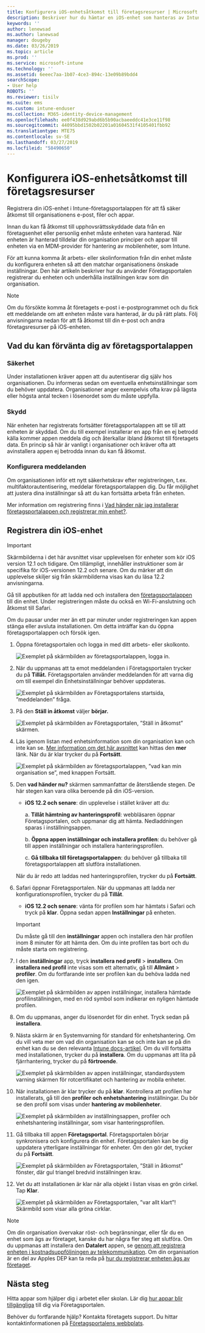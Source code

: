 ```yaml
---
title: Konfigurera iOS-enhetsåtkomst till företagsresurser | Microsoft Docs
description: Beskriver hur du hämtar en iOS-enhet som hanteras av Intune
keywords: ''
author: lenewsad
ms.author: lanewsad
manager: dougeby
ms.date: 03/26/2019
ms.topic: article
ms.prod: ''
ms.service: microsoft-intune
ms.technology: ''
ms.assetid: 6eeec7aa-1b07-4ce3-894c-13e09b89bdd4
searchScope:
- User help
ROBOTS: ''
ms.reviewer: tisilv
ms.suite: ems
ms.custom: intune-enduser
ms.collection: M365-identity-device-management
ms.openlocfilehash: ee0f438d929abd6b5b90acbaeeddc41e3ce11f98
ms.sourcegitcommit: 44095bbd1502b02201a01604531f4105401fbb92
ms.translationtype: MTE75
ms.contentlocale: sv-SE
ms.lasthandoff: 03/27/2019
ms.locfileid: "58490650"
---
```

# <a name="set-up-ios-device-access-to-your-company-resources"></a>Konfigurera iOS-enhetsåtkomst till företagsresurser  

Registrera din iOS-enhet i Intune-företagsportalappen för att få säker åtkomst till organisationens e-post, filer och appar.

Innan du kan få åtkomst till upphovsrättsskyddade data från en företagsenhet eller personlig enhet måste enheten vara hanterad. När enheten är hanterad tilldelar din organisation principer och appar till enheten via en MDM-provider för hantering av mobilenheter, som Intune. 

För att kunna komma åt arbets- eller skolinformation från din enhet måste du konfigurera enheten så att den matchar organisationens önskade inställningar. Den här artikeln beskriver hur du använder Företagsportalen registrerar du enheten och underhålla inställningen krav som din organisation. 

> [!NOTE]
> Om du försökte komma åt företagets e-post i e-postprogrammet och du fick ett meddelande om att enheten måste vara hanterad, är du på rätt plats. Följ anvisningarna nedan för att få åtkomst till din e-post och andra företagsresurser på iOS-enheten.  

## <a name="what-to-expect-from-the-company-portal-app"></a>Vad du kan förvänta dig av företagsportalappen  

### <a name="security"></a>Säkerhet  
Under installationen kräver appen att du autentiserar dig själv hos organisationen. Du informeras sedan om eventuella enhetsinställningar som du behöver uppdatera. Organisationer anger exempelvis ofta krav på lägsta eller högsta antal tecken i lösenordet som du måste uppfylla.     

### <a name="protection"></a>Skydd  
När enheten har registrerats fortsätter företagsportalappen att se till att enheten är skyddad. Om du till exempel installerar en app från en ej betrodd källa kommer appen meddela dig och återkallar ibland åtkomst till företagets data. En princip så här är vanligt i organisationer och kräver ofta att avinstallera appen ej betrodda innan du kan få åtkomst.  

### <a name="setting-notifications"></a>Konfigurera meddelanden  
Om organisationen inför ett nytt säkerhetskrav efter registreringen, t.ex. multifaktorautentisering, meddelar företagsportalappen dig. Du får möjlighet att justera dina inställningar så att du kan fortsätta arbeta från enheten.  

Mer information om registrering finns i [Vad händer när jag installerar företagsportalappen och registrerar min enhet?](https://docs.microsoft.com//intune-user-help/what-happens-if-you-install-the-company-portal-app-and-enroll-your-device-in-intune-ios).  

## <a name="enroll-your-ios-device"></a>Registrera din iOS-enhet   

> [!IMPORTANT]
> Skärmbilderna i det här avsnittet visar upplevelsen för enheter som kör iOS version 12.1 och tidigare. Om tillämpligt, innehåller instruktioner som är specifika för iOS-versionen 12.2 och senare. Om du märker att din upplevelse skiljer sig från skärmbilderna visas kan du läsa 12.2 anvisningarna.      

Gå till appbutiken för att ladda ned och installera den [företagsportalappen](install-and-sign-in-to-the-intune-company-portal-app-ios.md) till din enhet. Under registreringen måste du också en Wi-Fi-anslutning och åtkomst till Safari. 

Om du pausar under mer än ett par minuter under registreringen kan appen stänga eller avsluta installationen. Om detta inträffar kan du öppna företagsportalappen och försök igen.  

1. Öppna företagsportalen och logga in med ditt arbets- eller skolkonto. 

    ![Exemplet på skärmbilden av företagsportalappen, logga in.](./media/ios-01-cp-enroll-1903.PNG)  

2. När du uppmanas att ta emot meddelanden i Företagsportalen trycker du på **Tillåt.** Företagsportalen använder meddelanden för att varna dig om till exempel din Enhetsinställningar behöver uppdateras. 

    ![Exemplet på skärmbilden av Företagsportalens startsida, ”meddelanden” fråga.](./media/ios-04-cp-enroll-1903.PNG)  

3. På den **Ställ in åtkomst** väljer **börjar.**  

     ![Exemplet på skärmbilden av Företagsportalen, ”Ställ in åtkomst” skärmen.](./media/ios-05-cp-enroll-1903.PNG)  

4. Läs igenom listan med enhetsinformation som din organisation kan och inte kan se. [Mer information om det här avsnittet](what-info-can-your-company-see-when-you-enroll-your-device-in-Intune.md) kan hittas den **mer** länk. När du är klar trycker du på **Fortsätt**.  

    ![Exemplet på skärmbilden av företagsportalappen, ”vad kan min organisation se”, med knappen Fortsätt.](./media/ios-06-cp-enroll-1903.PNG)  
 
5. Den **vad händer nu?** skärmen sammanfattar de återstående stegen. De här stegen kan vara olika beroende på din iOS-version. 
    * **iOS 12.2 och senare**: din upplevelse i stället kräver att du:  

        a. **Tillåt hämtning av hanteringsprofil**: webbläsaren öppnar Företagsportalen, och uppmanar dig att hämta. Nedladdningen sparas i inställningsappen.  

        b. **Öppna appen inställningar och installera profilen**: du behöver gå till appen inställningar och installera hanteringsprofilen.  

        c. **Gå tillbaka till företagsportalappen**: du behöver gå tillbaka till företagsportalappen att slutföra installationen.  

    När du är redo att laddas ned hanteringsprofilen, trycker du på **Fortsätt**.  

6. Safari öppnar Företagsportalen. När du uppmanas att ladda ner konfigurationsprofilen, trycker du på **Tillåt**.  
    * **iOS 12.2 och senare**: vänta för profilen som har hämtats i Safari och tryck på **klar**. Öppna sedan appen **Inställningar** på enheten.  

    > [!IMPORTANT]
    > Du måste gå till den **inställningar** appen och installera den här profilen inom 8 minuter för att hämta den. Om du inte profilen tas bort och du måste starta om registrering. 

7. I den **inställningar** app, tryck **installera ned profil** > **installera**. Om **installera ned profil** inte visas som ett alternativ, gå till **Allmänt** > **profiler**. Om du fortfarande inte ser profilen kan du behöva ladda ned den igen.  

    ![Exemplet på skärmbilden av appen inställningar, installera hämtade profilinställningen, med en röd symbol som indikerar en nyligen hämtade profilen.](./media/ios-10-cp-enroll-1903.PNG)  
    
8. Om du uppmanas, anger du lösenordet för din enhet. Tryck sedan på **installera**.      

9. Nästa skärm är en Systemvarning för standard för enhetshantering. Om du vill veta mer om vad din organisation kan se och inte kan se på din enhet kan du se den relevanta [Intune docs-artikel](what-info-can-your-company-see-when-you-enroll-your-device-in-Intune.md). Om du vill fortsätta med installationen, trycker du på **installera**. Om du uppmanas att lita på fjärrhantering, trycker du på **förtroende**.  

    ![Exemplet på skärmbilden av appen inställningar, standardsystem varning skärmen för rotcertifikatet och hantering av mobila enheter.](./media/ios-15-cp-enroll-1903.PNG)  

10. När installationen är klar trycker du på **klar**. Kontrollera att profilen har installerats, gå till den **profiler och enhetshantering** inställningar. Du bör se den profil som visas under **hantering av mobilenheter**.   

    ![Exemplet på skärmbilden av inställningsappen, profiler och enhetshantering inställningar, som visar hanteringsprofilen.](./media/ios-00-cp-enroll-1903.PNG)  


11. Gå tillbaka till appen **Företagsportal**. Företagsportalen börjar synkronisera och konfigurera din enhet. Företagsportalen kan be dig uppdatera ytterligare inställningar för enheter. Om den gör det, trycker du på **Fortsätt**.

    ![Exemplet på skärmbilden av Företagsportalen, ”Ställ in åtkomst” fönster, där gul triangel bredvid inställningen krav.](./media/ios-12-cp-enroll-1903.PNG)  

12. Vet du att installationen är klar när alla objekt i listan visas en grön cirkel. Tap **Klar**.  
    
    ![Exemplet på skärmbilden av Företagsportalen, ”var allt klart”! Skärmbild som visar alla gröna cirklar.](./media/ios-13-cp-enroll-1903.PNG)  

> [!Note]
> Om din organisation övervakar röst- och begränsningar, eller får du en enhet som ägs av företaget, kanske du har några fler steg att slutföra. Om du uppmanas att installera den **Datalert** appen, se [genom att registrera enheten i kostnadsuppföljningen av telekommunikation](enroll-your-device-with-telecom-expense-management-ios.md). Om din organisation är en del av Apples DEP kan ta reda på [hur du registrerar enheten ägs av företaget](enroll-your-device-dep-ios.md).  

## <a name="next-steps"></a>Nästa steg  
Hitta appar som hjälper dig i arbetet eller skolan. Lär dig [hur appar blir tillgängliga](use-managed-apps-on-your-device-ios.md) till dig via Företagsportalen.  

Behöver du fortfarande hjälp? Kontakta företagets support. Du hittar kontaktinformationen på [Företagsportalens webbplats](https://go.microsoft.com/fwlink/?linkid=2010980).  
